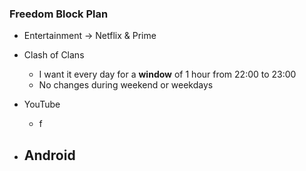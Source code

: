 ### Freedom Block Plan
- Entertainment → Netflix & Prime
- Clash of Clans
	- I want it every day for a **window** of 1 hour from 22:00 to 23:00
	- No changes during weekend or weekdays 
- YouTube
	- f


- Android
	- 